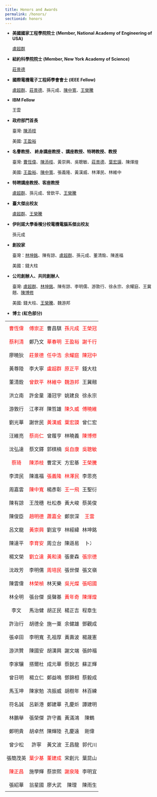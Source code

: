 ```yaml
---
title: Honors and Awards
permalink: /honors/
sectionid: honors
---
```

- **美國國家工程學院院士 (Member, National Academy of Engineering of USA)**

  [盧超群](/classmates/盧超群/)

- **紐約科學院院士 (Member, New York Academy of Science)**

  [莊景德](/classmates/莊景德/)

- **國際電機電子工程師學會會士 (IEEE Fellow)**

  [盧超群](/classmates/盧超群/)、[莊景德](/classmates/莊景德/)、孫元成、[陳中寬](/classmates/陳中寬/)、[王榮騰](/classmates/王榮騰/)

- **IBM Fellow**

  王雲

- **政府部門首長**

  臺灣: [陳添枝](/classmates/陳添枝/)

  美國: [王盈裕](/classmates/王盈裕/)

- **名譽教授、 終身講座教授 、講座教授、特聘教授、教授**

  臺灣: [曹恆偉](/classmates/曹恆偉)、[陳添枝](/classmates/陳添枝/)、黃崇興、吳聰敏、[莊景德](/classmates/莊景德/)、[葉宏謨](/classmates/葉宏謨)、陳煇煌

  美國: [王盈裕](/classmates/王盈裕/)、[陳中寬](/classmates/陳中寬/)、張義隆、黃漢威、林澤民、林維中

- **特聘講座教授、客座教授**

  [盧超群](/classmates/盧超群/)、孫元成、曾欽平、[王榮騰](/classmates/王榮騰/)

- **臺大傑出校友**

  [盧超群](/classmates/盧超群/)、[王榮騰](/classmates/王榮騰/)

- **伊利諾大學香檳分校電機電腦系傑出校友**

  孫元成

- **創投家**

  臺灣：[林坤銘](/classmates/林坤銘/)、陳有諒、[盧超群](/classmates/盧超群/)、孫元成、董清銓、陳進福

  美國：錢大柱

- **公司創辦人、共同創辦人**

  臺灣: [盧超群](/classmates/盧超群/)、[林坤銘](/classmates/林坤銘/)、陳有諒、李明儒、游敦行、徐永宗、余耀庭、王冀翹、[陳博修](/classmates/陳博修)

  美國: 錢大柱、[王榮騰](/classmates/王榮騰/)、魏游邦

- **博士 (紅色部分)**
<!--
  |:-----:|:-----:|:-----:|:-----:|:-----:|
  | **曹恆偉**	| **傅崇正**	| 曹昌騏	| **孫元成**	| **王榮冠**	|
  | **蔡利清**	| 鄭乃文	| **華春明**	| **王盈裕**	| **謝千行**	|
  | 廖曉狄	| **莊景德**	| **任中浩**	| **余耀庭**	| **陳冠中**	|
  | 黃尊陸	| 李大寧	| **盧超群**	| **原正平**	| 錢大柱	|
  | 董清銓	| **曾欽平**	| **林維中**	| **魏游邦**	| 王冀翹	|
  | 洪立南	| 許金童	| 潘冠宇	| 姚建良	| 徐永宗	|
  | 游敦行	| 江孝祥	| 陳哲雄	| **陳久威**	| **傅曉維**	|
  | 劉光華	| 謝世民	| **黃漢威**	| **葉宏謨**	| 曾仁宏	|
  | 汪維亮	| **蔡尚仁**	| 曾履亨	| 林曉義	| **陳博修**	|
  | 沈弘達	| 蔡文鐸	| 郭棋楠	| **吳自康**	| **吳聰敏**	|
  | **蔡琦**	| **陳添枝**	| 曹定天	| 方宏基	| **王榮騰**	|
  | 李濟民	| 陳進福	| **張義隆**	| **林澤民**	| 李思亮	|
  | 周嘉雲	| **陳中寬**	| 楊彥彰	| **王一飛**	| 王聖衍	|
  | 陳有諒	| 王茂穗	| 杜松泰	| 黃大峻	| 蔡英俊	|
  | 陳俊臣	| **趙明德**	| **蕭嘉全**	| 鄭崇深	| **王雲**	|
  | 呂文龍	| **黃崇興**	| 劉宜亨	| 林經緯	| 林坤銘	|
  | 陳達平	| **李育安**	| 周立台	| 陳遜易	| 卜冫	|
  | 楊文榮	| **劉立達**	| **黃和湧**	| 張麥森	| **張宗德**	|
  | 沈政芳	| 李明儒	| **周培民**	| 張世傑	| 張文嶺	|
  | 陳雲偉	| **林榮楨**	| 林天樂	| **吳光燦**	| **張昭國**	|
  | 林全明	| 張台傑	| 吳聲基	| **黃年奇**	| **陳煇煌**	|
  | 李文	| 馬治健	| 胡正民	| 楊正吉	| 程章生	|
  | 許治行	| 胡德全	| 施一粟	| 余健雄	| 鄧觀成	|
  | 張卓田	| 李明寬	| 孔祖厚	| 黃壽波	| 楊晟憲	|
  | 游洪贊	| 陳國安	| 胡漢興	| 謝文端	| 張帥福	|
  | 李家驤	| 搭爾杜	| 成元華	| 蔡銳志	| 蘇正輝	|
  | 曾日明	| 楊立仁	| 鄭益鳴	| 鄧錦相	| 蔡毅成	|
  | 馬玉坤	| 陳家勉	| 冼振威	| 胡樹年	| 林百練	|
  | 符名誠	| 呂新港	| 鄭建華	| 孔慶炘	| 譚建明	|
  | 林鵬舉	| 張榮傑	| 許守義	| 黃滿鴻	| 陳鶴	|
  | 鄭明貴	| 胡卓然	| 陳輝陸	| 孔慶遠	| 剛偉	|
  | 曾少松	| 許寧	| 黃文波	| 王昌龍	| 郭代川	|
  | 張簡茂英	| **葉少基**	| **董建成**	| 宋創元	| 葉昆山	|
  | **陳正昌**	| 施學輝	| 蔡崇熙	| **謝泉隆**	| 李明宜	|
  | 張紹華	| 翁星國	| 廖大武	| 陳理	| 陳雨生 |
-->
  <style type="text/css">
  .tg  {border:none;border-collapse:collapse;border-spacing:0;}
  .tg td{border-style:solid;border-width:0px;font-family:Arial, sans-serif;font-size:16px;overflow:hidden;
    padding:10px 5px;word-break:normal;}
  .tg th{border-style:solid;border-width:0px;font-family:Arial, sans-serif;font-size:16px;font-weight:normal;
    overflow:hidden;padding:10px 5px;word-break:normal;}
  .tg .tg-36ox{border-color:#000000;color:#fe0000;text-align:center;vertical-align:top}
  .tg .tg-0pky{border-color:#000000;text-align:center;vertical-align:top}
  </style>
  <table class="tg">
  <thead>
  </thead>
  <tbody>
    <tr>
      <th class="tg-36ox">曹恆偉</th>
      <th class="tg-36ox">傅崇正</th>
      <th class="tg-0pky">曹昌騏</th>
      <th class="tg-36ox">孫元成</th>
      <th class="tg-36ox">王榮冠</th>
    </tr>
    <tr>
      <td class="tg-36ox">蔡利清</td>
      <td class="tg-0pky">鄭乃文</td>
      <td class="tg-36ox">華春明</td>
      <td class="tg-36ox">王盈裕</td>
      <td class="tg-36ox">謝千行</td>
    </tr>
    <tr>
      <td class="tg-0pky">廖曉狄</td>
      <td class="tg-36ox">莊景德</td>
      <td class="tg-36ox">任中浩</td>
      <td class="tg-36ox">余耀庭</td>
      <td class="tg-36ox">陳冠中</td>
    </tr>
    <tr>
      <td class="tg-0pky">黃尊陸</td>
      <td class="tg-0pky">李大寧</td>
      <td class="tg-36ox">盧超群</td>
      <td class="tg-36ox">原正平</td>
      <td class="tg-0pky">錢大柱</td>
    </tr>
    <tr>
      <td class="tg-0pky">董清銓</td>
      <td class="tg-36ox">曾欽平</td>
      <td class="tg-36ox">林維中</td>
      <td class="tg-36ox">魏游邦</td>
      <td class="tg-0pky">王冀翹</td>
    </tr>
    <tr>
      <td class="tg-0pky">洪立南</td>
      <td class="tg-0pky">許金童</td>
      <td class="tg-0pky">潘冠宇</td>
      <td class="tg-0pky">姚建良</td>
      <td class="tg-0pky">徐永宗</td>
    </tr>
    <tr>
      <td class="tg-0pky">游敦行</td>
      <td class="tg-0pky">江孝祥</td>
      <td class="tg-0pky">陳哲雄</td>
      <td class="tg-36ox">陳久威</td>
      <td class="tg-36ox">傅曉維</td>
    </tr>
    <tr>
      <td class="tg-0pky">劉光華</td>
      <td class="tg-0pky">謝世民</td>
      <td class="tg-36ox">黃漢威</td>
      <td class="tg-36ox">葉宏謨</td>
      <td class="tg-0pky">曾仁宏</td>
    </tr>
    <tr>
      <td class="tg-0pky">汪維亮</td>
      <td class="tg-36ox">蔡尚仁</td>
      <td class="tg-0pky">曾履亨</td>
      <td class="tg-0pky">林曉義</td>
      <td class="tg-36ox">陳博修</td>
    </tr>
    <tr>
      <td class="tg-0pky">沈弘達</td>
      <td class="tg-0pky">蔡文鐸</td>
      <td class="tg-0pky">郭棋楠</td>
      <td class="tg-36ox">吳自康</td>
      <td class="tg-36ox">吳聰敏</td>
    </tr>
    <tr>
      <td class="tg-36ox">蔡琦</td>
      <td class="tg-36ox">陳添枝</td>
      <td class="tg-0pky">曹定天</td>
      <td class="tg-0pky">方宏基</td>
      <td class="tg-36ox">王榮騰</td>
    </tr>
    <tr>
      <td class="tg-0pky">李濟民</td>
      <td class="tg-0pky">陳進福</td>
      <td class="tg-36ox">張義隆</td>
      <td class="tg-36ox">林澤民</td>
      <td class="tg-0pky">李思亮</td>
    </tr>
    <tr>
      <td class="tg-0pky">周嘉雲</td>
      <td class="tg-36ox">陳中寬</td>
      <td class="tg-0pky">楊彥彰</td>
      <td class="tg-36ox">王一飛</td>
      <td class="tg-0pky">王聖衍</td>
    </tr>
    <tr>
      <td class="tg-0pky">陳有諒</td>
      <td class="tg-0pky">王茂穗</td>
      <td class="tg-0pky">杜松泰</td>
      <td class="tg-0pky">黃大峻</td>
      <td class="tg-0pky">蔡英俊</td>
    </tr>
    <tr>
      <td class="tg-0pky">陳俊臣</td>
      <td class="tg-36ox">趙明德</td>
      <td class="tg-36ox">蕭嘉全</td>
      <td class="tg-0pky">鄭崇深</td>
      <td class="tg-36ox">王雲</td>
    </tr>
    <tr>
      <td class="tg-0pky">呂文龍</td>
      <td class="tg-36ox">黃崇興</td>
      <td class="tg-0pky">劉宜亨</td>
      <td class="tg-0pky">林經緯</td>
      <td class="tg-0pky">林坤銘</td>
    </tr>
    <tr>
      <td class="tg-0pky">陳達平</td>
      <td class="tg-36ox">李育安</td>
      <td class="tg-0pky">周立台</td>
      <td class="tg-0pky">陳遜易</td>
      <td class="tg-0pky">卜冫</td>
    </tr>
    <tr>
      <td class="tg-0pky">楊文榮</td>
      <td class="tg-36ox">劉立達</td>
      <td class="tg-36ox">黃和湧</td>
      <td class="tg-0pky">張麥森</td>
      <td class="tg-36ox">張宗德</td>
    </tr>
    <tr>
      <td class="tg-0pky">沈政芳</td>
      <td class="tg-0pky">李明儒</td>
      <td class="tg-36ox">周培民</td>
      <td class="tg-0pky">張世傑</td>
      <td class="tg-0pky">張文嶺</td>
    </tr>
    <tr>
      <td class="tg-0pky">陳雲偉</td>
      <td class="tg-36ox">林榮楨</td>
      <td class="tg-0pky">林天樂</td>
      <td class="tg-36ox">吳光燦</td>
      <td class="tg-36ox">張昭國</td>
    </tr>
    <tr>
      <td class="tg-0pky">林全明</td>
      <td class="tg-0pky">張台傑</td>
      <td class="tg-0pky">吳聲基</td>
      <td class="tg-36ox">黃年奇</td>
      <td class="tg-36ox">陳煇煌</td>
    </tr>
    <tr>
      <td class="tg-0pky">李文</td>
      <td class="tg-0pky">馬治健</td>
      <td class="tg-0pky">胡正民</td>
      <td class="tg-0pky">楊正吉</td>
      <td class="tg-0pky">程章生</td>
    </tr>
    <tr>
      <td class="tg-0pky">許治行</td>
      <td class="tg-0pky">胡德全</td>
      <td class="tg-0pky">施一粟</td>
      <td class="tg-0pky">余健雄</td>
      <td class="tg-0pky">鄧觀成</td>
    </tr>
    <tr>
      <td class="tg-0pky">張卓田</td>
      <td class="tg-0pky">李明寬</td>
      <td class="tg-0pky">孔祖厚</td>
      <td class="tg-0pky">黃壽波</td>
      <td class="tg-0pky">楊晟憲</td>
    </tr>
    <tr>
      <td class="tg-0pky">游洪贊</td>
      <td class="tg-0pky">陳國安</td>
      <td class="tg-0pky">胡漢興</td>
      <td class="tg-0pky">謝文端</td>
      <td class="tg-0pky">張帥福</td>
    </tr>
    <tr>
      <td class="tg-0pky">李家驤</td>
      <td class="tg-0pky">搭爾杜</td>
      <td class="tg-0pky">成元華</td>
      <td class="tg-0pky">蔡銳志</td>
      <td class="tg-0pky">蘇正輝</td>
    </tr>
    <tr>
      <td class="tg-0pky">曾日明</td>
      <td class="tg-0pky">楊立仁</td>
      <td class="tg-0pky">鄭益鳴</td>
      <td class="tg-0pky">鄧錦相</td>
      <td class="tg-0pky">蔡毅成</td>
    </tr>
    <tr>
      <td class="tg-0pky">馬玉坤</td>
      <td class="tg-0pky">陳家勉</td>
      <td class="tg-0pky">冼振威</td>
      <td class="tg-0pky">胡樹年</td>
      <td class="tg-0pky">林百練</td>
    </tr>
    <tr>
      <td class="tg-0pky">符名誠</td>
      <td class="tg-0pky">呂新港</td>
      <td class="tg-0pky">鄭建華</td>
      <td class="tg-0pky">孔慶炘</td>
      <td class="tg-0pky">譚建明</td>
    </tr>
    <tr>
      <td class="tg-0pky">林鵬舉</td>
      <td class="tg-0pky">張榮傑</td>
      <td class="tg-0pky">許守義</td>
      <td class="tg-0pky">黃滿鴻</td>
      <td class="tg-0pky">陳鶴</td>
    </tr>
    <tr>
      <td class="tg-0pky">鄭明貴</td>
      <td class="tg-0pky">胡卓然</td>
      <td class="tg-0pky">陳輝陸</td>
      <td class="tg-0pky">孔慶遠</td>
      <td class="tg-0pky">剛偉</td>
    </tr>
    <tr>
      <td class="tg-0pky">曾少松</td>
      <td class="tg-0pky">許寧</td>
      <td class="tg-0pky">黃文波</td>
      <td class="tg-0pky">王昌龍</td>
      <td class="tg-0pky">郭代川</td>
    </tr>
    <tr>
      <td class="tg-0pky">張簡茂英</td>
      <td class="tg-36ox">葉少基</td>
      <td class="tg-36ox">董建成</td>
      <td class="tg-0pky">宋創元</td>
      <td class="tg-0pky">葉昆山</td>
    </tr>
    <tr>
      <td class="tg-36ox">陳正昌</td>
      <td class="tg-0pky">施學輝</td>
      <td class="tg-0pky">蔡崇熙</td>
      <td class="tg-36ox">謝泉隆</td>
      <td class="tg-0pky">李明宜</td>
    </tr>
    <tr>
      <td class="tg-0pky">張紹華</td>
      <td class="tg-0pky">翁星國</td>
      <td class="tg-0pky">廖大武</td>
      <td class="tg-0pky">陳理</td>
      <td class="tg-0pky">陳雨生</td>
    </tr>
  </tbody>
  </table>
